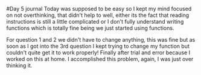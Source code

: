#Day 5 journal
  Today was supposed to be easy so I kept my mind focused on not overthinking, that didn't help to well, either its the fact that reading instructions is still a little complicated or I don't fully understand writing functions which is totally fine being we just started using functions.

  For question 1 and 2 we didn't have to change anything, this was fine but as soon as I got into the 3rd question I kept trying to change my function but couldn't quite get it to work properly! Finally after trial and error because I worked on this at home. I accomplished this problem, again, I was just over thinking it.
